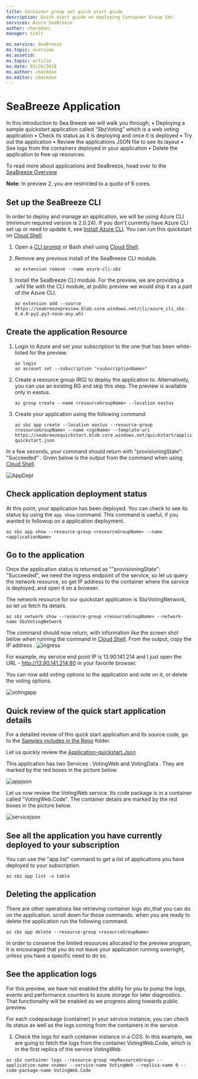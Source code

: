 ```yaml
---
title: Container group set quick start guide
description: Quick start guide on deploying Container Group Set.
services: Azure SeaBreeze
author: chackdan;
manager: timlt

ms.service: SeaBreeze
ms.topic: overview
ms.assetid:
ms.topic: article
ms.date: 03/26/2018
ms.author: chackdan
ms.editor: chackdan
---
```


# SeaBreeze Application

In this introduction to Sea Breeze we will walk you through;
•	Deploying a sample quickstart application called “SbzVoting” which is a web voting application
•	Check its status as it is deploying and once it is deployed
•	Try out the application
•	Review the applications JSON file to see its layout
•	See logs from the containers deployed in your application
•	Delete the application to free up resources.
 

To read more about applications and SeaBreeze, head over to the [SeaBreeze Overview](./seabreeze-overview.md)

**Note:** In preview 2, you are restricted to a quota of 6 cores. 



## Set up the SeaBreeze CLI
In order to deploy and manage an application, we will be using Azure CLI (minimum required version is 2.0.24). If you don't currently have Azure CLI set up or need to update it, see [Install Azure CLI](https://docs.microsoft.com/en-us/cli/azure/install-azure-cli?view=azure-cli-latest). You can run this quickstart on [Cloud Shell](https://docs.microsoft.com/en-us/azure/cloud-shell/overview).

1. Open a [CLI prompt](https://docs.microsoft.com/en-us/cli/azure/overview?view=azure-cli-latest) or Bash shell using [Cloud Shell](https://docs.microsoft.com/en-us/azure/cloud-shell/overview).
2. Remove any previous install of the SeaBreeze CLI module.

	```cli
	az extension remove --name azure-cli-sbz 
	```

3. Install the SeaBreeze CLI module. For the preview, we are providing a .whl file with the CLI module, at public preview we would ship it as a part of the Azure CLI.

	```cli
	az extension add --source https://seabreezepreview.blob.core.windows.net/cli/azure_cli_sbz-0.4.0-py2.py3-none-any.whl
	```

## Create the application Resource

1. Login to Azure and set your subscription to the one that has been white-listed for the preview.

	```cli
	az login
	az account set --subscription "<subscriptionName>"
	```
2. Create a resource group (RG) to deploy the application to. Alternatively, you can use an existing RG and skip this step. The preview is available only in eastus.

	```cli
	az group create --name <resourceGroupName> --location eastus 
	```

3. Create your application using the following command:

	```cli
	az sbz app create --location eastus --resource-group <resourceGroupName> --name <cgsName> --template-uri https://seabreezequickstart.blob.core.windows.net/quickstart/application-quickstart.json

	```
In a few seconds, your command should return with "provisioningState": "Succeeded" . Given below is the output from the command when using [Cloud Shell](https://docs.microsoft.com/en-us/azure/cloud-shell/overview). 

![AppDepl]
 

## Check application deployment status
At this point, your application has been deployed. You can check to see its status by using the `app show` command. This command is useful, if you wanted to followup on a application deployment.

```cli
az sbz app show --resource-group <resourceGroupName> --name <applicationName>
```

## Go to the application

Once the application status is returned as ""provisioningState": "Succeeded", we need the ingress endpoint of the service, so let us query the network resource, so get IP address to the container where the service is deployed, and open it on a browser.

The network resource for our quickstart application is SbzVotingNetwork, so let us fetch its details.

```cli
az sbz network show --resource-group <resourceGroupName> --network-name SbzVotingNetwork
```
The command should now return, with information like the screen shot below when running the command in [Cloud Shell](https://docs.microsoft.com/en-us/azure/cloud-shell/overview).
From the output, copy the IP address .
![ingress]

For example, my service end point IP is 13.90.141.214 and I just open the URL - http://13.90.141.214:80 in your favorite browser.

You can now add voting options to the application and vote on it, or delete the voting options.

![votingapp]

## Quick review of the quick start application details

For a detailed review of this quick start application and its source code, go to the [Samples includes in the Repo](https://github.com/Azure/seabreeze-preview-pr/tree/master/samples) folder. 

Let us quickly review the [Application-quickstart.Json](https://seabreezequickstart.blob.core.windows.net/quickstart/application-quickstart.json)

This application has two Services : VotingWeb  and VotingData . They are marked by the red boxes in the picture below.

![appjson]

Let us now review the VotingWeb service. Its code package is in a container called "VotingWeb.Code". The container details are  marked by the red boxes in the picture below.

![servicejson]


## See all the application you have currently deployed to your subscription

You can use the "app list" command to get a list of applications you have deployed to your subscription. 

```cli
az sbz app list -o table
```

## Deleting the application

There are other operations like retrieving container logs etc,that you can do on the application. scroll down for those commands. when you are ready to delete the application run the following command. 

```cli
az sbz app delete --resource-group <resourceGroupName> 
```
In order to conserve the limited resources allocated to the preview program, it is encouraged that you do not leave your application running overnight, unless you have a specific need to do so.

## See the application logs

For this preview, we have not enabled the ability for you to pump the logs, events and performance counters to azure storage for later diagnostics. That functionality will be enabled as we progress along towards public preview.

For each codepackage (container) in your service instance, you can check its status as well as the logs coming from the containers in the service. 

1. Check the logs for each container instance in a CGS. In this example, we are going to fetch the logs from the container VotingWeb.Code, which is in the first replica of the service VotingWeb
	
```cli
az sbz container logs --resource-group <myResourceGroup> --application-name <name> --service-name VotingWeb --replica-name 0 --code-package-name VotingWeb.Code
```




<!-- Images -->
[votingapp]: ./media/application-quickstart/voting-app.PNG
[ingress]: ./media/application-quickstart/app-network.PNG
[AppDepl]: ./media/application-quickstart/app-deployment.PNG
[appjson]: ./media/application-quickstart/app-json.PNG
[servicejson]: ./media/application-quickstart/service-json.PNG
